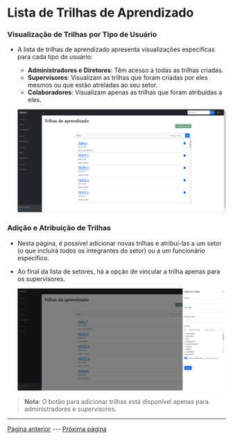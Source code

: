 # Lista de Trilhas de Aprendizado

### Visualização de Trilhas por Tipo de Usuário
- A lista de trilhas de aprendizado apresenta visualizações específicas para cada tipo de usuário:
    - **Administradores e Diretores**: Têm acesso a todas as trilhas criadas.
    - **Supervisores**: Visualizam as trilhas que foram criadas por eles mesmos ou que estão atreladas ao seu setor.
    - **Colaboradores**: Visualizam apenas as trilhas que foram atribuídas a eles.

  ![Lista de Trilhas](/documentacao/imgs_documentacao/listaTRILHA.png)

### Adição e Atribuição de Trilhas
- Nesta página, é possível adicionar novas trilhas e atribuí-las a um setor (o que incluirá todos os integrantes do setor) ou a um funcionário específico.
- Ao final da lista de setores, há a opção de vincular a trilha apenas para os supervisores.

  ![Adicionar Trilha](/documentacao/imgs_documentacao/adicionarTRILHA.png)

> **Nota**: O botão para adicionar trilhas está disponível apenas para administradores e supervisores.

---

[Página anterior](/documentacao/documentacaoGestores/cadastros.md) --- [Próxima página](/documentacao/documentacaoGestores/materiais.md)